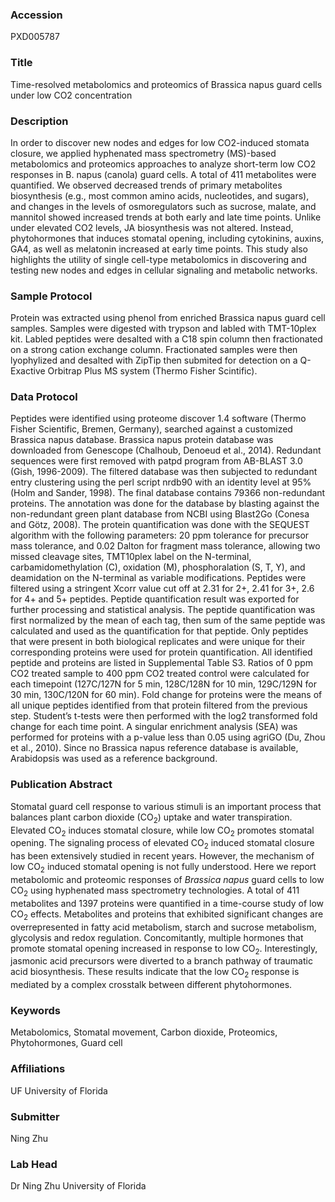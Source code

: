 ### Accession
PXD005787

### Title
Time-resolved metabolomics and proteomics of Brassica napus guard cells under low CO2 concentration

### Description
In order to discover new nodes and edges for low CO2-induced stomata closure, we applied hyphenated mass spectrometry (MS)-based metabolomics and proteomics approaches to analyze short-term low CO2 responses in B. napus (canola) guard cells. A total of 411 metabolites were quantified. We observed decreased trends of primary metabolites biosynthesis (e.g., most common amino acids, nucleotides, and sugars), and changes in the levels of osmoregulators such as sucrose, malate, and mannitol showed increased trends at both early and late time points. Unlike under elevated CO2 levels, JA biosynthesis was not altered. Instead, phytohormones that induces stomatal opening, including cytokinins, auxins, GA4, as well as melatonin increased at early time points. This study also highlights the utility of single cell-type metabolomics in discovering and testing new nodes and edges in cellular signaling and metabolic networks.

### Sample Protocol
Protein was extracted using phenol from enriched Brassica napus guard cell samples. Samples were digested with trypson and labled with TMT-10plex kit. Labled peptides were desalted with a C18 spin column then fractionated on a strong cation exchange column. Fractionated samples were then lyophylized and desalted with ZipTip then submited for detection on a Q-Exactive Orbitrap Plus MS system (Thermo Fisher Scintific).

### Data Protocol
Peptides were identified using proteome discover 1.4 software (Thermo Fisher Scientific, Bremen, Germany), searched against a customized Brassica napus database. Brassica napus protein database was downloaded from Genescope (Chalhoub, Denoeud et al., 2014). Redundant sequences were first removed with patpd program from AB-BLAST 3.0 (Gish, 1996-2009). The filtered database was then subjected to redundant entry clustering using the perl script nrdb90 with an identity level at 95% (Holm and Sander, 1998). The final database contains 79366 non-redundant proteins. The annotation was done for the database by blasting against the non-redundant green plant database from NCBI using Blast2Go (Conesa and Götz, 2008). The protein quantification was done with the SEQUEST algorithm with the following parameters: 20 ppm tolerance for precursor mass tolerance, and 0.02 Dalton for fragment mass tolerance, allowing two missed cleavage sites, TMT10plex label on the N-terminal, carbamidomethylation (C), oxidation (M), phosphoralation (S, T, Y), and deamidation on the N-terminal as variable modifications. Peptides were filtered using a stringent Xcorr value cut off at 2.31 for 2+, 2.41 for 3+, 2.6 for 4+ and 5+ peptides. Peptide quantification result was exported for further processing and statistical analysis. The peptide quantification was first normalized by the mean of each tag, then sum of the same peptide was calculated and used as the quantification for that peptide. Only peptides that were present in both biological replicates and were unique for their corresponding proteins were used for protein quantification. All identified peptide and proteins are listed in Supplemental Table S3. Ratios of 0 ppm CO2 treated sample to 400 ppm CO2 treated control were calculated for each timepoint (127C/127N for 5 min, 128C/128N for 10 min, 129C/129N for 30 min, 130C/120N for 60 min). Fold change for proteins were the means of all unique peptides identified from that protein filtered from the previous step. Student’s t-tests were then performed with the log2 transformed fold change for each time point. A singular enrichment analysis (SEA) was performed for proteins with a p-value less than 0.05 using agriGO (Du, Zhou et al., 2010). Since no Brassica napus reference database is available, Arabidopsis was used as a reference background.

### Publication Abstract
Stomatal guard cell response to various stimuli is an important process that balances plant carbon dioxide (CO<sub>2</sub>) uptake and water transpiration. Elevated CO<sub>2</sub> induces stomatal closure, while low CO<sub>2</sub> promotes stomatal opening. The signaling process of elevated CO<sub>2</sub> induced stomatal closure has been extensively studied in recent years. However, the mechanism of low CO<sub>2</sub> induced stomatal opening is not fully understood. Here we report metabolomic and proteomic responses of <i>Brassica napus</i> guard cells to low CO<sub>2</sub> using hyphenated mass spectrometry technologies. A total of 411 metabolites and 1397 proteins were quantified in a time-course study of low CO<sub>2</sub> effects. Metabolites and proteins that exhibited significant changes are overrepresented in fatty acid metabolism, starch and sucrose metabolism, glycolysis and redox regulation. Concomitantly, multiple hormones that promote stomatal opening increased in response to low CO<sub>2</sub>. Interestingly, jasmonic acid precursors were diverted to a branch pathway of traumatic acid biosynthesis. These results indicate that the low CO<sub>2</sub> response is mediated by a complex crosstalk between different phytohormones.

### Keywords
Metabolomics, Stomatal movement, Carbon dioxide, Proteomics, Phytohormones, Guard cell

### Affiliations
UF
University of Florida

### Submitter
Ning Zhu

### Lab Head
Dr Ning Zhu
University of Florida


